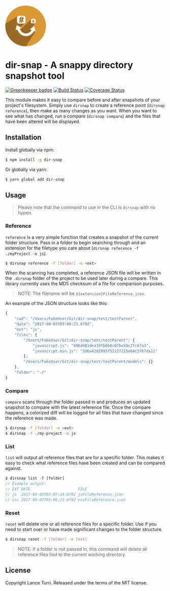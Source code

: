 
![dir-snap](./images/logo.png)


# dir-snap - A snappy directory snapshot tool

[![Greenkeeper badge](https://badges.greenkeeper.io/LanceTurri/dir-snap.svg)](https://greenkeeper.io/)
[![Build Status](https://travis-ci.org/LanceTurri/dir-snap.svg?branch=develop)](https://travis-ci.org/LanceTurri/dir-snap)
[![Coverage Status](https://coveralls.io/repos/github/LanceTurri/dir-snap/badge.svg?branch=develop)](https://coveralls.io/github/LanceTurri/dir-snap?branch=develop)

This module makes it easy to compare before and after snapshots of your project's filesystem. Simply use `dirsnap` to create a reference point (`dirsnap reference`), then make as many changes as you want. When you want to see what has changed, run a compare (`dirsnap compare`) and the files that have been altered will be displayed.

## Installation

Install globally via npm:

```sh
$ npm install -g dir-snap
```

Or globally via yarn:

```sh
$ yarn global add dir-snap
```

## Usage

> Please note that the command to use in the CLI is `dirsnap` with no hypen.

### Reference

`reference` is a very simple function that creates a snapshot of the current folder structure. Pass in a folder to begin searching through and an extension for the filetype you care about (`dirsnap reference -f ./myProject -e js`).

```sh
$ dirsnap reference -f [folder] -e <ext>
```

When the scanning has completed, a reference JSON file will be written in the `.dirsnap` folder of the project to be used later during a compare. This library currently uses the MD5 checksum of a file for comparison purposes.

> NOTE: The filename will be `${extension}FileReference.json`.

An example of the JSON structure looks like this:
```javascript
{
    "cwd": "/Users/FakeUser/Git/dir-snap/test/testParent",
    "date": "2017-09-03T03:06:23.079Z",
    "ext": "js",
    "files": {
        "/Users/FakeUser/Git/dir-snap/test/testParent": {
            "javascript.js": "496dd81dea39fb0b0c07be50c2fc67a3",
            "javascript.min.js": "1d6a42d2095f51127215e64c5f67da11"
        },
        "/Users/FakeUser/Git/dir-snap/test/testParent/models": {}
    },
    "folder": "./"
}
```

### Compare

`compare` scans through the folder passed in and produces an updated snapshot to compare with the latest reference file. Once the compare happens, a colorized diff will be logged for all files that have changed since the reference was made.

```sh
$ dirsnap -f [folder] -e <ext>
$ dirsnap -f ./my-project -e js
```

### List
`list` will output all reference files that are for a specific folder. This makes it easy to check what reference files have been created and can be compared against.

```javascript
$ dirsnap list -f [folder]
// Example output:
// EXT DATE                     FILE
// js  2017-09-03T03:07:24.079Z jsFileReference.json
// css 2017-09-03T03:06:23.079Z cssFileReference.json
```

### Reset
`reset` will delete one or all reference files for a specific folder. Use if you need to start over or have made significant changes to the folder structure.

```sh
$ dirsnap reset -f [folder] -e [ext]
```

> NOTE: If a folder is not passed in, this command will delete all reference files tied to the current working directory.

## License

Copyright Lance Turri. Released under the terms of the MIT license.